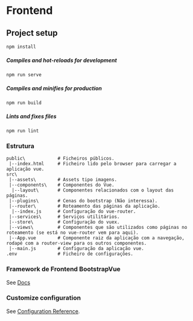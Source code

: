 # Frontend

## Project setup
```
npm install
```

##### Compiles and hot-reloads for development
```
npm run serve
```

##### Compiles and minifies for production
```
npm run build
```

##### Lints and fixes files
```
npm run lint
```

### Estrutura
```
public\            # Ficheiros públicos.
 |--index.html     # Ficheiro lido pelo browser para carregar a aplicação vue.
src\
 |--assets\        # Assets tipo imagens.
 |--components\    # Componentes do Vue.
  |--layout\       # Componentes relacionados com o layout das páginas.
 |--plugins\       # Cenas do bootstrap (Não interessa).
 |--router\        # Roteamento das páginas da aplicação.
  |--index.js      # Configuração do vue-router.
 |--services\      # Serviços utilitários.
 |--store\         # Configuração do vuex.
 |--views\         # Componentes que são utilizados como páginas no roteamento (se está no vue-router vem para aqui).
 |--App.vue        # Componente raiz da aplicação com a navegação, rodapé com a router-view para os outros componentes.
 |--main.js        # Configuração da aplicação vue.
.env               # Ficheiro de configurações.
```

### Framework de Frontend BootstrapVue
See [Docs](https://bootstrap-vue.org/docs)

### Customize configuration
See [Configuration Reference](https://cli.vuejs.org/config/).
